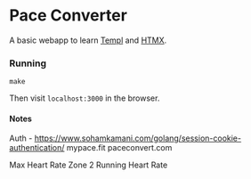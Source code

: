 # Pace Converter

A basic webapp to learn [Templ](https://github.com/a-h/templ) and [HTMX](https://htmx.org/).

### Running
`make`

Then visit `localhost:3000` in the browser.


#### Notes
Auth - https://www.sohamkamani.com/golang/session-cookie-authentication/
mypace.fit
paceconvert.com

Max Heart Rate
Zone 2 Running Heart Rate
